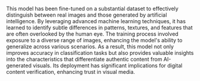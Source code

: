 This model has been fine-tuned on a substantial dataset to effectively distinguish between real images and those generated by artificial intelligence. By leveraging advanced machine learning techniques, it has learned to identify subtle differences in patterns, textures, and features that are often overlooked by the human eye. The training process involved exposure to a diverse range of images, enhancing the model's ability to generalize across various scenarios. As a result, this model not only improves accuracy in classification tasks but also provides valuable insights into the characteristics that differentiate authentic content from AI-generated visuals. Its deployment has significant implications for digital content verification, enhancing trust in visual media.
